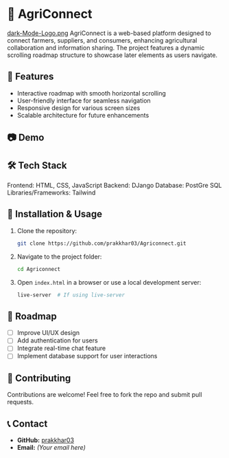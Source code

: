 # 🌱 AgriConnect
[dark-Mode-Logo.png](https://postimg.cc/RJ00FL2v)
AgriConnect is a web-based platform designed to connect farmers, suppliers, and consumers, enhancing agricultural collaboration and information sharing. The project features a dynamic scrolling roadmap structure to showcase later elements as users navigate.

## 🌟 Features
- Interactive roadmap with smooth horizontal scrolling
- User-friendly interface for seamless navigation
- Responsive design for various screen sizes
- Scalable architecture for future enhancements

## 📷 Demo

## 🛠️ Tech Stack
Frontend: HTML, CSS, JavaScript
Backend: DJango
Database: PostGre SQL
Libraries/Frameworks: Tailwind

## 🚀 Installation & Usage
1. Clone the repository:
   ```sh
   git clone https://github.com/prakkhar03/Agriconnect.git
   ```
2. Navigate to the project folder:
   ```sh
   cd Agriconnect
   ```
3. Open `index.html` in a browser or use a local development server:
   ```sh
   live-server  # If using live-server
   ```

## 📌 Roadmap
- [ ] Improve UI/UX design
- [ ] Add authentication for users
- [ ] Integrate real-time chat feature
- [ ] Implement database support for user interactions

## 🤝 Contributing
Contributions are welcome! Feel free to fork the repo and submit pull requests.

## 📞 Contact
- **GitHub:** [prakkhar03](https://github.com/prakkhar03)
- **Email:** *(Your email here)*



